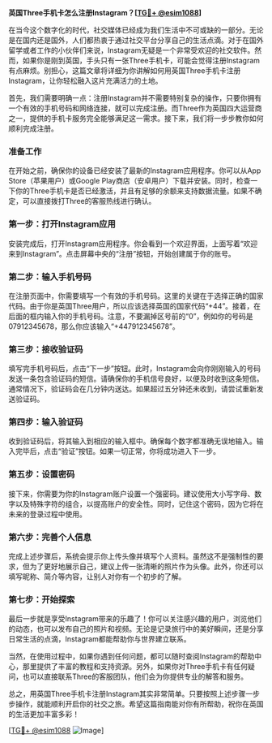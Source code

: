 **英国Three手机卡怎么注册Instagram？[[TG💪+ @esim1088](https://t.me/s/esim1088)]**

在当今这个数字化的时代，社交媒体已经成为我们生活中不可或缺的一部分。无论是在国内还是国外，人们都热衷于通过社交平台分享自己的生活点滴。对于在国外留学或者工作的小伙伴们来说，Instagram无疑是一个非常受欢迎的社交软件。然而，如果你是刚到英国，手头只有一张Three手机卡，可能会觉得注册Instagram有点麻烦。别担心，这篇文章将详细为你讲解如何用英国Three手机卡注册Instagram，让你轻松融入这片充满活力的土地。

首先，我们需要明确一点：注册Instagram并不需要特别复杂的操作，只要你拥有一个有效的手机号码和网络连接，就可以完成注册。而Three作为英国四大运营商之一，提供的手机卡服务完全能够满足这一需求。接下来，我们将一步步教你如何顺利完成注册。

### 准备工作

在开始之前，确保你的设备已经安装了最新的Instagram应用程序。你可以从App Store（苹果用户）或Google Play商店（安卓用户）下载并安装。同时，检查一下你的Three手机卡是否已经激活，并且有足够的余额来支持数据流量。如果不确定，可以直接拨打Three的客服热线进行确认。

### 第一步：打开Instagram应用

安装完成后，打开Instagram应用程序。你会看到一个欢迎界面，上面写着“欢迎来到Instagram”。点击屏幕中央的“注册”按钮，开始创建属于你的账号。

### 第二步：输入手机号码

在注册页面中，你需要填写一个有效的手机号码。这里的关键在于选择正确的国家代码。由于你是英国Three用户，所以应该选择英国的国家代码“+44”。接着，在后面的框内输入你的手机号码。注意，不要漏掉区号前的“0”，例如你的号码是07912345678，那么你应该输入“+447912345678”。

### 第三步：接收验证码

填写完手机号码后，点击“下一步”按钮。此时，Instagram会向你刚刚输入的号码发送一条包含验证码的短信。请确保你的手机信号良好，以便及时收到这条短信。通常情况下，验证码会在几分钟内送达。如果超过五分钟还未收到，请尝试重新发送验证码。

### 第四步：输入验证码

收到验证码后，将其输入到相应的输入框中。确保每个数字都准确无误地输入。输入完毕后，点击“验证”按钮。如果一切正常，你将成功进入下一步。

### 第五步：设置密码

接下来，你需要为你的Instagram账户设置一个强密码。建议使用大小写字母、数字以及特殊字符的组合，以提高账户的安全性。同时，记住这个密码，因为它将在未来的登录过程中使用。

### 第六步：完善个人信息

完成上述步骤后，系统会提示你上传头像并填写个人资料。虽然这不是强制性的要求，但为了更好地展示自己，建议上传一张清晰的照片作为头像。此外，你还可以填写昵称、简介等内容，让别人对你有一个初步的了解。

### 第七步：开始探索

最后一步就是享受Instagram带来的乐趣了！你可以关注感兴趣的用户，浏览他们的动态，也可以发布自己的照片和视频。无论是记录旅行中的美好瞬间，还是分享日常生活的点滴，Instagram都能帮助你与世界建立联系。

当然，在使用过程中，如果你遇到任何问题，都可以随时查阅Instagram的帮助中心，那里提供了丰富的教程和支持资源。另外，如果你对Three手机卡有任何疑问，也可以直接联系Three的客服团队，他们会为你提供专业的解答和服务。

总之，用英国Three手机卡注册Instagram其实非常简单。只要按照上述步骤一步步操作，就能顺利开启你的社交之旅。希望这篇指南能对你有所帮助，祝你在英国的生活更加丰富多彩！

[[TG💪+ @esim1088](https://t.me/s/esim1088) ![Image](https://i.postimg.cc/4NQfJmqS/Snipaste-2025-05-13-00-14-12.png)]